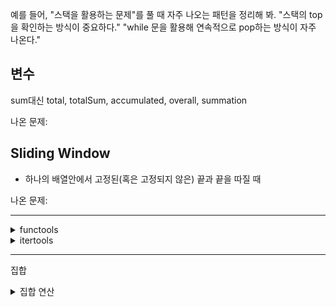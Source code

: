 
예를 들어, "스택을 활용하는 문제"를 풀 때 자주 나오는 패턴을 정리해 봐.
"스택의 top을 확인하는 방식이 중요하다."
"while 문을 활용해 연속적으로 pop하는 방식이 자주 나온다."

## 변수

sum대신 total, totalSum, accumulated, overall, summation

나온 문제:

## Sliding Window

- 하나의 배열안에서 고정된(혹은 고정되지 않은) 끝과 끝을 따질 때

나온 문제:


-----
<details>
<summary> functools </summary>
  
1. cmp_to_key
res = sorted(기존 함수, key = **cmp_to*key**(비교 함수) )
비교함수 (a, b ) < 0 -> a가 b보다 앞에, 그대로 유지
비교함수 (a, b ) == 0 -> 두 값의 순서 유지
##### (양수)비교함수 (a, b ) > 0 -> b가 a보다 앞에, 순서 바꾸기

|장점|담점|
|---|---|
|비교 함수 사용 가능|비교 연산 여러번 수행, 성능 떨어짐|
|복잡한 정렬 기준이 있을 때| key를 직접 사용하는게 효율적|
|sorted, min, max 사용 가능 | |

나온 문제:
<https://school.programmers.co.kr/learn/courses/30/lessons/42746#>

</details>

<details>
<summary> itertools  </summary>
  

1. Permutations
  Permutationns(대상 집합, 몇개 선정)


나온 문제 :
<https://school.programmers.co.kr/learn/courses/30/lessons/42839#>
</details>

------
집합
<details>
  <summary> 집합 연산</summary>
 합집합 = |

 나온 문제 :
 <https://school.programmers.co.kr/learn/courses/30/lessons/42839#>
  
</details>
